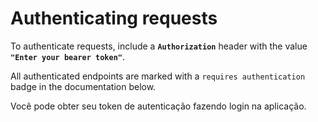 # Authenticating requests

To authenticate requests, include a **`Authorization`** header with the value **`"Enter your bearer token"`**.

All authenticated endpoints are marked with a `requires authentication` badge in the documentation below.

Você pode obter seu token de autenticação fazendo login na aplicação.
